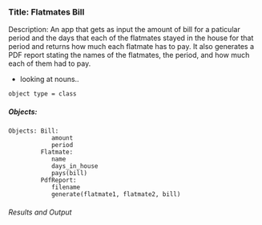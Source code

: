 ### Title: Flatmates Bill
Description: An app that gets as input the amount of bill for a paticular period and the days that each of the flatmates stayed in the house for that period and returns how much each flatmate has to pay. It also generates a PDF report stating the names of the flatmates, the period, and how much each of them had to pay. 

- looking at nouns.. 
```
object type = class
```
##### Objects: 
```
Objects: Bill:
            amount
            period
         Flatmate:
            name
            days_in_house
            pays(bill)
         PdfReport:
            filename
            generate(flatmate1, flatmate2, bill)
```


###### Results and Output